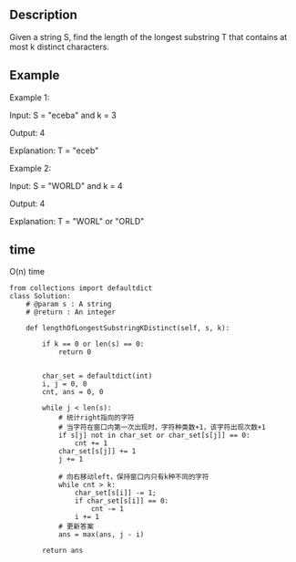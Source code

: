 ## Description
Given a string S, find the length of the longest substring T that contains at most k distinct characters.

## Example
Example 1:

Input: S = "eceba" and k = 3

Output: 4

Explanation: T = "eceb"

Example 2:

Input: S = "WORLD" and k = 4

Output: 4

Explanation: T = "WORL" or "ORLD"

## time
O(n) time

```
from collections import defaultdict
class Solution:
    # @param s : A string
    # @return : An integer
    
    def lengthOfLongestSubstringKDistinct(self, s, k):

        if k == 0 or len(s) == 0:
            return 0


        char_set = defaultdict(int)
        i, j = 0, 0
        cnt, ans = 0, 0
        
        while j < len(s):
            # 统计right指向的字符
            # 当字符在窗口内第一次出现时，字符种类数+1，该字符出现次数+1
            if s[j] not in char_set or char_set[s[j]] == 0:
                cnt += 1
            char_set[s[j]] += 1
            j += 1
            
            # 向右移动left，保持窗口内只有k种不同的字符
            while cnt > k:
                char_set[s[i]] -= 1;
                if char_set[s[i]] == 0:
                    cnt -= 1
                i += 1
            # 更新答案
            ans = max(ans, j - i)
        
        return ans
```
